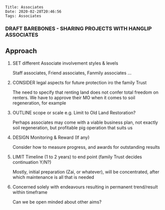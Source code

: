     Title: Associates
    Date: 2020-02-28T20:46:56
    Tags: Associates

### DRAFT BAREBONES - SHARING PROJECTS WITH HANGLIP ASSOCIATES

## Approach 

<!-- more -->

1. SET different Associate involvement styles & levels

   Staff associates, Friend associates, Fanmily associates ...

1. CONSIDER legal aspects for future protection iro the family Trust

   The need to specify that renting land does not confer total freedom on renters. We have to approve their MO when it comes to soil regeneration, for example

1. OUTLINE scope or scale e.g. Limit to Old Land Restoration?

   Perhaps associates may come with a viable business plan, not exactly soil regeneration, but profitable pig operation that suits us

1. DESIGN Monitoring & Reward (If any)

   Consider how to measure progress, and awards for outstanding results

1. LIMIT Timeline (1 to 2 years) to end point (family Trust decides continuation Y/N?)

   Mostly, initial preparation (Zai, or whatever), will be concentrated, after which maintenance is all that is needed

1. Concerned solely with endeavours resulting in permanent trend/result within timeframe

   Can we be open minded about other aims?


